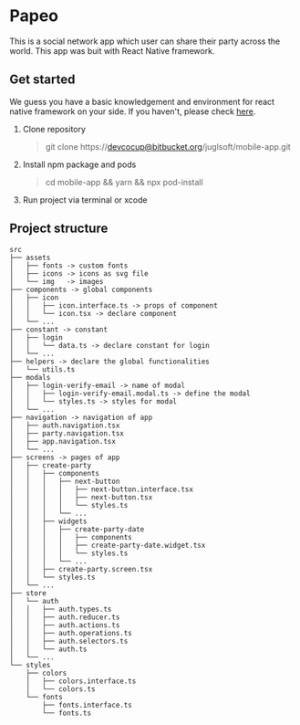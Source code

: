 # Papeo

This is a social network app which user can share their party across the world. This app was buit with React Native framework.

## Get started
We guess you have a basic knowledgement and environment for react native framework on your side. If you haven't, please check [here](https://reactnative.dev/docs/getting-started).

1. Clone repository
   > git clone https://devcocup@bitbucket.org/juglsoft/mobile-app.git

2. Install npm package and pods
   > cd mobile-app && yarn && npx pod-install

3. Run project via terminal or xcode

## Project structure
```
src
├── assets
│   ├── fonts -> custom fonts
│   ├── icons -> icons as svg file
│   └── img   -> images
├── components -> global components
│   ├── icon
│   │   ├── icon.interface.ts -> props of component  
│   │   └── icon.tsx -> declare component  
│   └── ...
├── constant -> constant
│   ├── login
│   │   └── data.ts -> declare constant for login
│   └── ...
├── helpers -> declare the global functionalities
│   └── utils.ts
├── modals
│   ├── login-verify-email -> name of modal
│   │   ├── login-verify-email.modal.ts -> define the modal
│   │   └── styles.ts -> styles for modal  
│   └── ...
├── navigation -> navigation of app
│   ├── auth.navigation.tsx
│   ├── party.navigation.tsx
│   ├── app.navigation.tsx
│   └── ...
├── screens -> pages of app
│   ├── create-party
│   │   ├── components
│   │   │   ├── next-button
│   │   │   │   ├── next-button.interface.tsx
│   │   │   │   ├── next-button.tsx
│   │   │   │   └── styles.ts
│   │   │   └── ...
│   │   ├── widgets
│   │   │   ├── create-party-date
│   │   │   │   ├── components
│   │   │   │   ├── create-party-date.widget.tsx
│   │   │   │   └── styles.ts
│   │   │   └── ...
│   │   ├── create-party.screen.tsx
│   │   └── styles.ts
│   └── ...
├── store
│   └── auth
│   │   ├── auth.types.ts
│   │   ├── auth.reducer.ts
│   │   ├── auth.actions.ts
│   │   ├── auth.operations.ts
│   │   ├── auth.selectors.ts
│   │   └── auth.ts
│   └── ...
└── styles
    ├── colors
    │   ├── colors.interface.ts
    │   └── colors.ts
    └── fonts
        ├── fonts.interface.ts
        └── fonts.ts
```